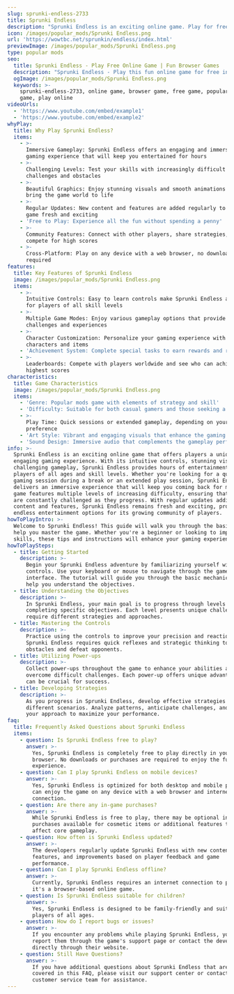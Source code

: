 ```yaml
---
slug: sprunki-endless-2733
title: Sprunki Endless
description: "Sprunki Endless is an exciting online game. Play for free directly in your browser!"
icon: /images/popular_mods/Sprunki Endless.png
url: 'https://wowtbc.net/sprunkin/endless/index.html'
previewImage: /images/popular_mods/Sprunki Endless.png
type: popular mods
seo:
  title: Sprunki Endless - Play Free Online Game | Fun Browser Games
  description: "Sprunki Endless - Play this fun online game for free in your browser. No download required!"
  ogImage: /images/popular_mods/Sprunki Endless.png
  keywords: >-
    sprunki-endless-2733, online game, browser game, free game, popular mods
    game, play online
videoUrls:
  - 'https://www.youtube.com/embed/example1'
  - 'https://www.youtube.com/embed/example2'
whyPlay:
  title: Why Play Sprunki Endless?
  items:
    - >-
      Immersive Gameplay: Sprunki Endless offers an engaging and immersive
      gaming experience that will keep you entertained for hours
    - >-
      Challenging Levels: Test your skills with increasingly difficult
      challenges and obstacles
    - >-
      Beautiful Graphics: Enjoy stunning visuals and smooth animations that
      bring the game world to life
    - >-
      Regular Updates: New content and features are added regularly to keep the
      game fresh and exciting
    - 'Free to Play: Experience all the fun without spending a penny'
    - >-
      Community Features: Connect with other players, share strategies, and
      compete for high scores
    - >-
      Cross-Platform: Play on any device with a web browser, no downloads
      required
features:
  title: Key Features of Sprunki Endless
  image: /images/popular_mods/Sprunki Endless.png
  items:
    - >-
      Intuitive Controls: Easy to learn controls make Sprunki Endless accessible
      for players of all skill levels
    - >-
      Multiple Game Modes: Enjoy various gameplay options that provide different
      challenges and experiences
    - >-
      Character Customization: Personalize your gaming experience with unique
      characters and items
    - 'Achievement System: Complete special tasks to earn rewards and recognition'
    - >-
      Leaderboards: Compete with players worldwide and see who can achieve the
      highest scores
characteristics:
  title: Game Characteristics
  image: /images/popular_mods/Sprunki Endless.png
  items:
    - 'Genre: Popular mods game with elements of strategy and skill'
    - 'Difficulty: Suitable for both casual gamers and those seeking a challenge'
    - >-
      Play Time: Quick sessions or extended gameplay, depending on your
      preference
    - 'Art Style: Vibrant and engaging visuals that enhance the gaming experience'
    - 'Sound Design: Immersive audio that complements the gameplay perfectly'
info: >-
  Sprunki Endless is an exciting online game that offers players a unique and
  engaging gaming experience. With its intuitive controls, stunning visuals, and
  challenging gameplay, Sprunki Endless provides hours of entertainment for
  players of all ages and skill levels. Whether you're looking for a quick
  gaming session during a break or an extended play session, Sprunki Endless
  delivers an immersive experience that will keep you coming back for more. The
  game features multiple levels of increasing difficulty, ensuring that players
  are constantly challenged as they progress. With regular updates adding new
  content and features, Sprunki Endless remains fresh and exciting, providing
  endless entertainment options for its growing community of players.
howToPlayIntro: >-
  Welcome to Sprunki Endless! This guide will walk you through the basics and
  help you master the game. Whether you're a beginner or looking to improve your
  skills, these tips and instructions will enhance your gaming experience.
howToPlaySteps:
  - title: Getting Started
    description: >-
      Begin your Sprunki Endless adventure by familiarizing yourself with the
      controls. Use your keyboard or mouse to navigate through the game
      interface. The tutorial will guide you through the basic mechanics and
      help you understand the objectives.
  - title: Understanding the Objectives
    description: >-
      In Sprunki Endless, your main goal is to progress through levels by
      completing specific objectives. Each level presents unique challenges that
      require different strategies and approaches.
  - title: Mastering the Controls
    description: >-
      Practice using the controls to improve your precision and reaction time.
      Sprunki Endless requires quick reflexes and strategic thinking to overcome
      obstacles and defeat opponents.
  - title: Utilizing Power-ups
    description: >-
      Collect power-ups throughout the game to enhance your abilities and
      overcome difficult challenges. Each power-up offers unique advantages that
      can be crucial for success.
  - title: Developing Strategies
    description: >-
      As you progress in Sprunki Endless, develop effective strategies for
      different scenarios. Analyze patterns, anticipate challenges, and adapt
      your approach to maximize your performance.
faq:
  title: Frequently Asked Questions about Sprunki Endless
  items:
    - question: Is Sprunki Endless free to play?
      answer: >-
        Yes, Sprunki Endless is completely free to play directly in your web
        browser. No downloads or purchases are required to enjoy the full game
        experience.
    - question: Can I play Sprunki Endless on mobile devices?
      answer: >-
        Yes, Sprunki Endless is optimized for both desktop and mobile play. You
        can enjoy the game on any device with a web browser and internet
        connection.
    - question: Are there any in-game purchases?
      answer: >-
        While Sprunki Endless is free to play, there may be optional in-game
        purchases available for cosmetic items or additional features that don't
        affect core gameplay.
    - question: How often is Sprunki Endless updated?
      answer: >-
        The developers regularly update Sprunki Endless with new content,
        features, and improvements based on player feedback and game
        performance.
    - question: Can I play Sprunki Endless offline?
      answer: >-
        Currently, Sprunki Endless requires an internet connection to play as
        it's a browser-based online game.
    - question: Is Sprunki Endless suitable for children?
      answer: >-
        Yes, Sprunki Endless is designed to be family-friendly and suitable for
        players of all ages.
    - question: How do I report bugs or issues?
      answer: >-
        If you encounter any problems while playing Sprunki Endless, you can
        report them through the game's support page or contact the developers
        directly through their website.
    - question: Still Have Questions?
      answer: >-
        If you have additional questions about Sprunki Endless that aren't
        covered in this FAQ, please visit our support center or contact our
        customer service team for assistance.
---
```


